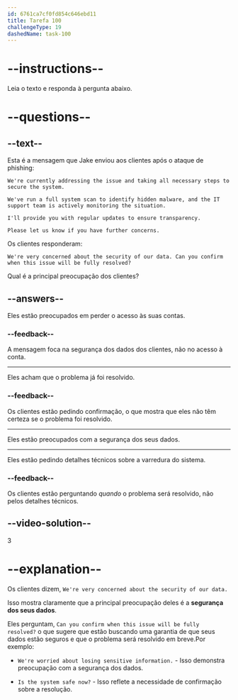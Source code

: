 ```yaml
---
id: 6761ca7cf0fd854c646ebd11
title: Tarefa 100
challengeType: 19
dashedName: task-100
---
```


<!-- READING -->

# --instructions--

Leia o texto e responda à pergunta abaixo.

# --questions--

## --text--

Esta é a mensagem que Jake enviou aos clientes após o ataque de phishing:

`We're currently addressing the issue and taking all necessary steps to secure the system.`  

`We've run a full system scan to identify hidden malware, and the IT support team is actively monitoring the situation.`  

`I'll provide you with regular updates to ensure transparency.`  

`Please let us know if you have further concerns.`  

Os clientes responderam:  

`We're very concerned about the security of our data. Can you confirm when this issue will be fully resolved?`

Qual é a principal preocupação dos clientes?

## --answers--

Eles estão preocupados em perder o acesso às suas contas.

### --feedback--

A mensagem foca na segurança dos dados dos clientes, não no acesso à conta.

---

Eles acham que o problema já foi resolvido.

### --feedback--

Os clientes estão pedindo confirmação, o que mostra que eles não têm certeza se o problema foi resolvido.

---

Eles estão preocupados com a segurança dos seus dados.

---

Eles estão pedindo detalhes técnicos sobre a varredura do sistema.

### --feedback--

Os clientes estão perguntando *quando* o problema será resolvido, não pelos detalhes técnicos.

## --video-solution--

3

# --explanation--

Os clientes dizem, `We're very concerned about the security of our data.` 

Isso mostra claramente que a principal preocupação deles é a **segurança dos seus dados**. 

Eles perguntam, `Can you confirm when this issue will be fully resolved?` o que sugere que estão buscando uma garantia de que seus dados estão seguros e que o problema será resolvido em breve.Por exemplo:  

- `We're worried about losing sensitive information.` - Isso demonstra preocupação com a segurança dos dados.  

- `Is the system safe now?` - Isso reflete a necessidade de confirmação sobre a resolução.
